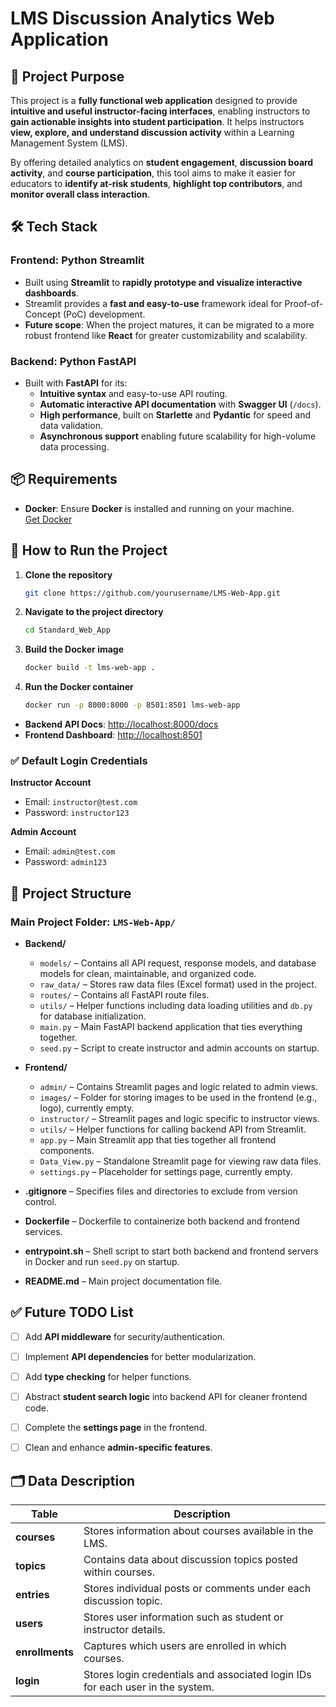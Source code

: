 # LMS Discussion Analytics Web Application

## 📌 Project Purpose

This project is a **fully functional web application** designed to provide **intuitive and useful instructor-facing interfaces**, enabling instructors to **gain actionable insights into student participation**. It helps instructors **view, explore, and understand discussion activity** within a Learning Management System (LMS).

By offering detailed analytics on **student engagement**, **discussion board activity**, and **course participation**, this tool aims to make it easier for educators to **identify at-risk students**, **highlight top contributors**, and **monitor overall class interaction**.


## 🛠️ Tech Stack

### Frontend: Python Streamlit
- Built using **Streamlit** to **rapidly prototype and visualize interactive dashboards**.
- Streamlit provides a **fast and easy-to-use** framework ideal for Proof-of-Concept (PoC) development.
- **Future scope**: When the project matures, it can be migrated to a more robust frontend like **React** for greater customizability and scalability.

### Backend: Python FastAPI
- Built with **FastAPI** for its:
    - **Intuitive syntax** and easy-to-use API routing.
    - **Automatic interactive API documentation** with **Swagger UI** (`/docs`).
    - **High performance**, built on **Starlette** and **Pydantic** for speed and data validation.
    - **Asynchronous support** enabling future scalability for high-volume data processing.


## 📦 Requirements

- **Docker**: Ensure **Docker** is installed and running on your machine.  
[Get Docker](https://www.docker.com/products/docker-desktop/)


## 🚀 How to Run the Project

1. **Clone the repository**
    ```bash
    git clone https://github.com/yourusername/LMS-Web-App.git
    ```

2. **Navigate to the project directory**
    ```bash
    cd Standard_Web_App
    ```

3. **Build the Docker image**
    ```bash
    docker build -t lms-web-app .
    ```

4. **Run the Docker container**
    ```bash
    docker run -p 8000:8000 -p 8501:8501 lms-web-app
    ```

- **Backend API Docs**: [http://localhost:8000/docs](http://localhost:8000/docs)  
- **Frontend Dashboard**: [http://localhost:8501](http://localhost:8501)


### ✅ Default Login Credentials

**Instructor Account**  
- Email: `instructor@test.com`  
- Password: `instructor123`

**Admin Account**  
- Email: `admin@test.com`  
- Password: `admin123`


## 📁 Project Structure

### Main Project Folder: `LMS-Web-App/`

- **Backend/**
  - `models/` – Contains all API request, response models, and database models for clean, maintainable, and organized code.
  - `raw_data/` – Stores raw data files (Excel format) used in the project.
  - `routes/` – Contains all FastAPI route files.
  - `utils/` – Helper functions including data loading utilities and `db.py` for database initialization.
  - `main.py` – Main FastAPI backend application that ties everything together.
  - `seed.py` – Script to create instructor and admin accounts on startup.

- **Frontend/**
  - `admin/` – Contains Streamlit pages and logic related to admin views.
  - `images/` – Folder for storing images to be used in the frontend (e.g., logo), currently empty.
  - `instructor/` – Streamlit pages and logic specific to instructor views.
  - `utils/` – Helper functions for calling backend API from Streamlit.
  - `app.py` – Main Streamlit app that ties together all frontend components.
  - `Data_View.py` – Standalone Streamlit page for viewing raw data files.
  - `settings.py` – Placeholder for settings page, currently empty.

- **.gitignore** – Specifies files and directories to exclude from version control.
- **Dockerfile** – Dockerfile to containerize both backend and frontend services.
- **entrypoint.sh** – Shell script to start both backend and frontend servers in Docker and run `seed.py` on startup.
- **README.md** – Main project documentation file.


## ✅ Future TODO List

- [ ] Add **API middleware** for security/authentication.
- [ ] Implement **API dependencies** for better modularization.
- [ ] Add **type checking** for helper functions.
- [ ] Abstract **student search logic** into backend API for cleaner frontend code.
- [ ] Complete the **settings page** in the frontend.
- [ ] Clean and enhance **admin-specific features**.


## 🗂️ Data Description

| **Table**      | **Description**                                                                 |
|----------------|---------------------------------------------------------------------------------|
| **courses**    | Stores information about courses available in the LMS.                          |
| **topics**     | Contains data about discussion topics posted within courses.                    |
| **entries**    | Stores individual posts or comments under each discussion topic.                |
| **users**      | Stores user information such as student or instructor details.                  |
| **enrollments**| Captures which users are enrolled in which courses.                             |
| **login**      | Stores login credentials and associated login IDs for each user in the system.  |


